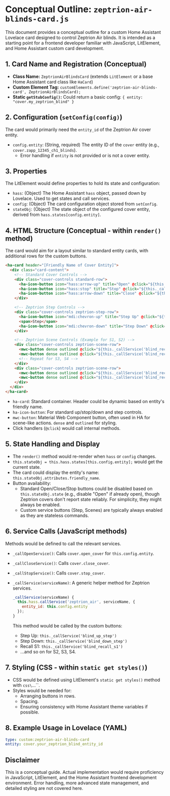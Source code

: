 # Conceptual Outline: `zeptrion-air-blinds-card.js`

This document provides a conceptual outline for a custom Home Assistant Lovelace card designed to control Zeptrion Air blinds. It is intended as a starting point for a frontend developer familiar with JavaScript, LitElement, and Home Assistant custom card development.

## 1. Card Name and Registration (Conceptual)

*   **Class Name:** `ZeptrionAirBlindsCard` (extends `LitElement` or a base Home Assistant card class like `HaCard`)
*   **Custom Element Tag:** `customElements.define('zeptrion-air-blinds-card', ZeptrionAirBlindsCard);`
*   **Static `getStubConfig()`:** Could return a basic config: `{ entity: "cover.my_zeptrion_blind" }`

## 2. Configuration (`setConfig(config)`)

The card would primarily need the `entity_id` of the Zeptrion Air cover entity.

*   `config.entity`: (String, required) The entity ID of the `cover` entity (e.g., `cover.zapp_12345_ch1_blinds`).
    *   Error handling if `entity` is not provided or is not a cover entity.

## 3. Properties

The LitElement would define properties to hold its state and configuration:

*   `hass`: (Object) The Home Assistant `hass` object, passed down by Lovelace. Used to get states and call services.
*   `config`: (Object) The card configuration object stored from `setConfig`.
*   `stateObj`: (Object) The state object of the configured cover entity, derived from `hass.states[config.entity]`.

## 4. HTML Structure (Conceptual - within `render()` method)

The card would aim for a layout similar to standard entity cards, with additional rows for the custom buttons.

```html
<ha-card header="[Friendly Name of Cover Entity]">
  <div class="card-content">
    <!-- Standard Cover Controls -->
    <div class="cover-controls standard-row">
      <ha-icon-button icon="hass:arrow-up" title="Open" @click="${this._callOpenService}"></ha-icon-button>
      <ha-icon-button icon="hass:stop" title="Stop" @click="${this._callStopService}"></ha-icon-button>
      <ha-icon-button icon="hass:arrow-down" title="Close" @click="${this._callCloseService}"></ha-icon-button>
    </div>

    <!-- Zeptrion Step Controls -->
    <div class="cover-controls zeptrion-step-row">
      <ha-icon-button icon="mdi:chevron-up" title="Step Up" @click="${this._callService('blind_up_step')}"></ha-icon-button>
      <span>Step</span>
      <ha-icon-button icon="mdi:chevron-down" title="Step Down" @click="${this._callService('blind_down_step')}"></ha-icon-button>
    </div>

    <!-- Zeptrion Scene Controls (Example for S1, S2) -->
    <div class="cover-controls zeptrion-scene-row">
      <mwc-button dense outlined @click="${this._callService('blind_recall_s1')}">S1</mwc-button>
      <mwc-button dense outlined @click="${this._callService('blind_recall_s2')}">S2</mwc-button>
      <!-- Repeat for S3, S4 -->
    </div>
    <div class="cover-controls zeptrion-scene-row">
      <mwc-button dense outlined @click="${this._callService('blind_recall_s3')}">S3</mwc-button>
      <mwc-button dense outlined @click="${this._callService('blind_recall_s4')}">S4</mwc-button>
    </div>
  </div>
</ha-card>
```

*   `ha-card`: Standard container. Header could be dynamic based on entity's friendly name.
*   `ha-icon-button`: For standard up/stop/down and step controls.
*   `mwc-button`: Material Web Component button, often used in HA for scene-like actions. `dense` and `outlined` for styling.
*   Click handlers (`@click`) would call internal methods.

## 5. State Handling and Display

*   The `render()` method would re-render when `hass` or `config` changes.
*   `this.stateObj = this.hass.states[this.config.entity];` would get the current state.
*   The card could display the entity's name: `this.stateObj.attributes.friendly_name`.
*   Button availability:
    *   Standard Open/Close/Stop buttons could be disabled based on `this.stateObj.state` (e.g., disable "Open" if already open), though Zeptrion covers don't report state reliably. For simplicity, they might always be enabled.
    *   Custom service buttons (Step, Scenes) are typically always enabled as they are stateless commands.

## 6. Service Calls (JavaScript methods)

Methods would be defined to call the relevant services.

*   `_callOpenService()`: Calls `cover.open_cover` for `this.config.entity`.
*   `_callCloseService()`: Calls `cover.close_cover`.
*   `_callStopService()`: Calls `cover.stop_cover`.

*   `_callService(serviceName)`: A generic helper method for Zeptrion services.
    ```javascript
    _callService(serviceName) {
      this.hass.callService('zeptrion_air', serviceName, {
        entity_id: this.config.entity
      });
    }
    ```
    This method would be called by the custom buttons:
    *   Step Up: `this._callService('blind_up_step')`
    *   Step Down: `this._callService('blind_down_step')`
    *   Recall S1: `this._callService('blind_recall_s1')`
    *   ...and so on for S2, S3, S4.

## 7. Styling (CSS - within `static get styles()`)

*   CSS would be defined using LitElement's `static get styles()` method with `css\`...\``.
*   Styles would be needed for:
    *   Arranging buttons in rows.
    *   Spacing.
    *   Ensuring consistency with Home Assistant theme variables if possible.

## 8. Example Usage in Lovelace (YAML)

```yaml
type: custom:zeptrion-air-blinds-card
entity: cover.your_zeptrion_blind_entity_id
```

## Disclaimer

This is a conceptual guide. Actual implementation would require proficiency in JavaScript, LitElement, and the Home Assistant frontend development environment. Error handling, more advanced state management, and detailed styling are not covered here.
